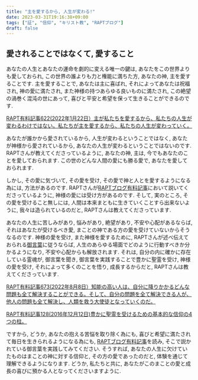 ```yaml
---
title: "主を愛するから, 人生が変わる!"
date: 2023-03-31T19:16:38+09:00
tags: ["証", "信仰", "キリスト教", "RAPTブログ"]
draft: false
---
```


## 愛されることではなくて, 愛すること
あなたの人生とあなたの運命を劇的に変える唯一の鍵は,
あなたをこの世界よりも愛しておられ, この世界の誰よりも力と権能に満ちた方,
あなたの神, 主を愛することです. 主を愛することで,
あなたは主に喜ばれ, それによってあなたは祝福され, 神の愛に満たされ,
また神様の持つあらゆる良いものに満たされ, この絶望の渦巻く混沌の世にあって,
喜びと平安と希望を保って生きることができるのです.

[RAPT有料記事622(2022年1月22日）主が私たちを愛するから、私たちの人生が変わるわけではない。私たちが主を愛するから、私たちの人生が変わっていく。](https://rapt-neo.com/?p=56195)

あなたが誰かから愛されているから, 人生が変わるということではなく, 
あなたが神様から愛されているから, あなたの人生が変わるということではないのです.
RAPTさんが教えてくださっているように, あなたの神, 主は, 
今でもあなたのことを愛しておられます. この世のどんな人間の愛にも勝る愛で, 
あなたを愛しておられます. 

しかし, その愛に気づいて, その愛を受け, その愛で神と人とを愛するようになる為には,
方法があるのです. RAPTさんが[RAPTブログ有料記事](https://rapt-neo.com/?page_id=30947)において説いてくださっているように, 
神様の愛には受け方があるのです. そして, 実のところ, その愛を受けること無しには,
人間は本来まともに生きていくことすら出来ないように, 我々は造られているのだと, RAPTさんは教えてくださっています. 

あなたの人生に苦しみがあり, 悩みがあり, 絶望があり, 不安や心配があるならば, 
それはあなたが受けるべき愛, まことの神である方の愛を受けていないからそうなるのです.
神様の愛を受け, また神様を愛するために,
RAPTさんが述べ伝えておられる[御言葉](https://rapt-neo.com/?page_id=30947)に従うならば,
人生のあらゆる場面でどのように行動すべきか分かるようになり, 不安や心配からも解放されます.
それは, 自分の内に確かに存在している霊魂が, 御言葉を聞き, 御言葉を実践することで豊かに聖霊を受け,
神様の愛を受け, それによって多くのことを悟り, 成長するからだと, RAPTさんは教えてくださっています.

[RAPT有料記事673(2022年8月8日）知能の高い人は、自分に降りかかるどんな問題も全て解決することができる。そして、自分の問題を全て解決できる人が、他人の問題も全て解決し、人類を救う大使徒となっていくのだ。](https://rapt-neo.com/?p=57110)

[RAPT有料記事128(2016年12月12日)豊かに聖霊を受けるための基本的な信仰の4つの柱。](https://rapt-neo.com/?p=41313)

ですから, どうか, あなたの抱える苦悩を取り除く為にも, 喜びと希望に満たされて毎日を生きられるようになる為にも,
[RAPTブログ有料記事](https://rapt-neo.com/?page_id=30947)を読み, そこで説かれている御言葉を実践してみてください.
そうすれば, あなたの人生に欠けていたものはまことの神に対する信仰と, その方の愛であったのだと,
体験を通じて理解できるようになります. どうか, 私たちと共に, あなたがこのまことの愛と成長の喜びに預かる人となってくださいますように.
